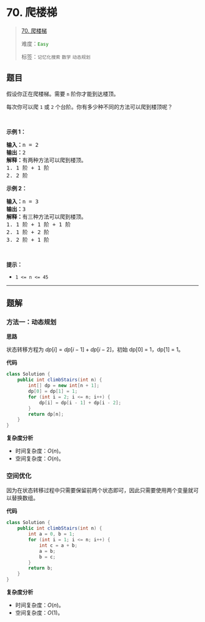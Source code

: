 # 70. 爬楼梯

> [70. 爬楼梯](https://leetcode.cn/problems/climbing-stairs/)
>
> 难度：<font color=green>`Easy`</font>
>
> 标签：`记忆化搜索` `数学` `动态规划`

## 题目

<p>假设你正在爬楼梯。需要 <code>n</code>&nbsp;阶你才能到达楼顶。</p>

<p>每次你可以爬 <code>1</code> 或 <code>2</code> 个台阶。你有多少种不同的方法可以爬到楼顶呢？</p>

<p>&nbsp;</p>

<p><strong>示例 1：</strong></p>

<pre>
<strong>输入：</strong>n = 2
<strong>输出：</strong>2
<strong>解释：</strong>有两种方法可以爬到楼顶。
1. 1 阶 + 1 阶
2. 2 阶</pre>

<p><strong>示例 2：</strong></p>

<pre>
<strong>输入：</strong>n = 3
<strong>输出：</strong>3
<strong>解释：</strong>有三种方法可以爬到楼顶。
1. 1 阶 + 1 阶 + 1 阶
2. 1 阶 + 2 阶
3. 2 阶 + 1 阶
</pre>

<p>&nbsp;</p>

<p><strong>提示：</strong></p>

<ul>
	<li><code>1 &lt;= n &lt;= 45</code></li>
</ul>


--------------------

## 题解

### 方法一：动态规划

**思路**

状态转移方程为 $dp[i] = dp[i - 1] + dp[i -2]$，初始 dp[0] = 1，dp[1] = 1。

**代码**

```java
class Solution {
    public int climbStairs(int n) {
        int[] dp = new int[n + 1];
        dp[0] = dp[1] = 1;
        for (int i = 2; i <= n; i++) {
            dp[i] = dp[i - 1] + dp[i - 2];
        }
        return dp[n];
    }
}
```

**复杂度分析**

- 时间复杂度：$O(n)$。
- 空间复杂度：$O(n)$。

### 空间优化

因为在状态转移过程中只需要保留前两个状态即可，因此只需要使用两个变量就可以替换数组。

**代码**

```java
class Solution {
    public int climbStairs(int n) {
        int a = 0, b = 1;
        for (int i = 1; i <= n; i++) {
            int c = a + b;
            a = b;
            b = c;
        }
        return b;
    }
}
```

**复杂度分析**

- 时间复杂度：$O(n)$。
- 空间复杂度：$O(1)$。